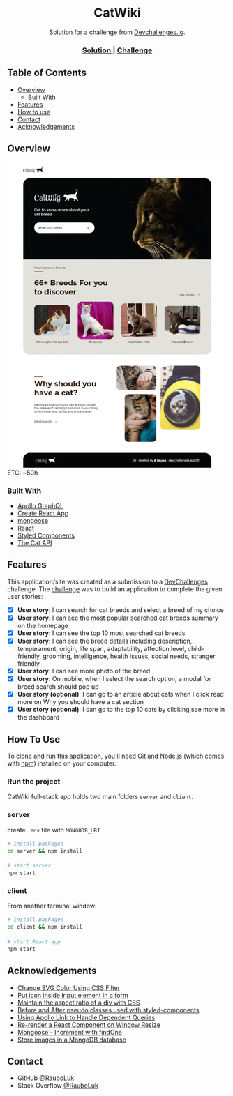 <h1 align="center">CatWiki</h1>

<div align="center">
   Solution for a challenge from  <a href="http://devchallenges.io" target="_blank">Devchallenges.io</a>.
</div>

<div align="center">
  <h3>
    <!-- <a href="https://{your-demo-link.your-domain}">
      Demo
    </a>
    <span> | </span> -->
    <a href="https://github.com/RauboLuk/CatWiki-devchallenges.io">
      Solution
    </a>
    <span> | </span>
    <a href="https://devchallenges.io/challenges/f4NJ53rcfgrP6sBMD2jt">
      Challenge
    </a>
  </h3>
</div>

<!-- TABLE OF CONTENTS -->

## Table of Contents

- [Overview](#overview)
  - [Built With](#built-with)
- [Features](#features)
- [How to use](#how-to-use)
- [Contact](#contact)
- [Acknowledgements](#acknowledgements)

<!-- OVERVIEW -->

## Overview

![screenshot](assets/catwiki0.gif)
ETC: ~50h

### Built With

- [Apollo GraphQL](https://www.apollographql.com/)
- [Create React App](https://create-react-app.dev/)
- [mongoose](https://mongoosejs.com/)
- [React](https://reactjs.org/)
- [Styled Components](https://styled-components.com/)
- [The Cat API](https://thecatapi.com/)
<!-- - [axios](https://www.npmjs.com/package/axios) -->
<!-- - [dotenv](https://www.npmjs.com/package/dotenv) -->
<!-- - [graphql](https://www.npmjs.com/package/graphql) -->
<!-- - [Material-UI](https://material-ui.com/) -->
<!-- - [MongoDB](https://www.mongodb.com/) -->
<!-- - [nodejs](https://nodejs.org/en/) -->
<!-- - [nodemon](https://www.npmjs.com/package/nodemon/) -->
<!-- - [prettier](https://www.npmjs.com/package/prettier) -->
<!-- - [use-debounce](https://www.npmjs.com/package/use-debounce) -->

## Features

This application/site was created as a submission to a [DevChallenges](https://devchallenges.io/challenges) challenge. The [challenge](https://devchallenges.io/challenges/f4NJ53rcfgrP6sBMD2jt) was to build an application to complete the given user stories:

- [x] **User story**: I can search for cat breeds and select a breed of my choice
- [x] **User story**: I can see the most popular searched cat breeds summary on the homepage
- [x] **User story**: I can see the top 10 most searched cat breeds
- [x] **User story**: I can see the breed details including description, temperament, origin, life span, adaptability, affection level, child-friendly, grooming, intelligence, health issues, social needs, stranger friendly
- [x] **User story**: I can see more photo of the breed
- [x] **User story**: On mobile, when I select the search option, a modal for breed search should pop up
- [x] **User story (optional)**: I can go to an article about cats when I click read more on Why you should have a cat section
- [x] **User story (optional)**: I can go to the top 10 cats by clicking see more in the dashboard

## How To Use

To clone and run this application, you'll need [Git](https://git-scm.com) and [Node.js](https://nodejs.org/en/download/) (which comes with [npm](http://npmjs.com)) installed on your computer.

### Run the project

CatWiki full-stack app holds two main folders `server` and `client`.
### server
create `.env` file with `MONGODB_URI`
```bash
# install packages 
cd server && npm install

# start server
npm start
```
### client
From another terminal window:
```bash
# install packages
cd client && npm install

# start React app
npm start
```

## Acknowledgements

- [Change SVG Color Using CSS Filter](https://change-svg-color.vercel.app/)
- [Put icon inside input element in a form](https://stackoverflow.com/a/917673)
- [Maintain the aspect ratio of a div with CSS](https://stackoverflow.com/a/65817448)
- [Before and After pseudo classes used with styled-components](https://stackoverflow.com/a/45871869/9185799)
- [Using Apollo Link to Handle Dependent Queries](https://www.apollographql.com/blog/using-apollo-link-to-handle-dependent-queries-f9ed9f046886/)
- [Re-render a React Component on Window Resize](https://www.pluralsight.com/guides/re-render-react-component-on-window-resize)
- [Mongoose - Increment with findOne](https://stackoverflow.com/a/16357280)
- [Store images in a MongoDB database](https://stackoverflow.com/questions/4796914/store-images-in-a-mongodb-database)
<!-- https://stackoverflow.com/a/44467274 -->

## Contact

- GitHub [@RauboLuk](https://github.com/RauboLuk)
- Stack Overflow [@RauboLuk](https://stackoverflow.com/users/9185799/rauboluk)

<!-- https://generatepress.com/forums/topic/how-can-i-draw-a-partial-line-under-text/#post-637647 -->
<!-- https://hackernoon.com/creating-simple-api-gateway-using-node-js-6d5933c214b8 -->
